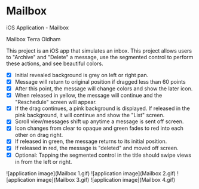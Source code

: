 Mailbox
=======

iOS Application - Mailbox

Mailbox 
Terra Oldham

This project is an iOS app that simulates an inbox. This project allows users to "Archive" and "Delete" a message, use the segmented control to perform these actions, and see beautiful colors.

- [x] Initial revealed background is grey on left or right pan. 
- [x] Message will return to original position if dragged less than 60 points
- [x] After this point, the message will change colors and show the later icon.
- [x] When released in yellow, the message will continue and the "Reschedule" screen will appear.
- [x] If the drag continues, a pink background is displayed. If released in the pink background, it will continue and show the "List" screen.
- [x] Scroll view/messages shift up anytime a message is sent off screen. 
- [x] Icon changes from clear to opaque and green fades to red into each other on drag right.
- [x] If released in green, the message returns to its initial position.
- [x] If released in red, the message is "deleted" and moved off screen.
- [x] Optional: Tapping the segmented control in the title should swipe views in from the left or right.

![application image](Mailbox 1.gif)
![application image](Mailbox 2.gif)
![application image](Mailbox 3.gif)
![application image](Mailbox 4.gif)



